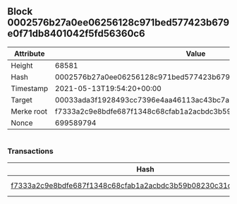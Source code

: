 ## Block 0002576b27a0ee06256128c971bed577423b679e0f71db8401042f5fd56360c6

Attribute | Value
--- | ---
Height | 68581
Hash | 0002576b27a0ee06256128c971bed577423b679e0f71db8401042f5fd56360c6
Timestamp | 2021-05-13T19:54:20+00:00
Target | 00033ada3f1928493cc7396e4aa46113ac43bc7ac52aab5d08e3934913716f64
Merke root | f7333a2c9e8bdfe687f1348c68cfab1a2acbdc3b59b08230c31c8d31feca1bcf
Nonce | 699589794

```

```

### Transactions

Hash | Amount
--- | ---
[f7333a2c9e8bdfe687f1348c68cfab1a2acbdc3b59b08230c31c8d31feca1bcf](f7333a2c9e8bdfe687f1348c68cfab1a2acbdc3b59b08230c31c8d31feca1bcf.md) | 10.00000000 SKEPTI 
